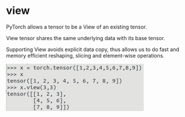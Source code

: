 # view

PyTorch allows a tensor to be a View of an existing tensor.

View tensor shares the same underlying data with its base tensor.

Supporting View avoids explicit data copy, thus allows us to do fast and memory efficient reshaping, slicing and element-wise operations.

![Screenshot from 2021-09-24 07-40-59](./ss/Screenshot%20from%202021-09-24%2007-40-59.png)
